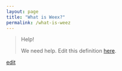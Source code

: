 ```yaml
---
layout: page
title: "What is Weex?"
permalink: /what-is-weez
---
```


> Help! 
> 
> We need help. Edit this definition <a href="https://github.com/and-digital/tech-definitions/blog/master/definitions/mobile/weex.md">here</a>.

<p class="edit-term"><a href="https://github.com/and-digital/tech-definitions/blog/master/definitions/mobile/weex.md">edit</a></p>
